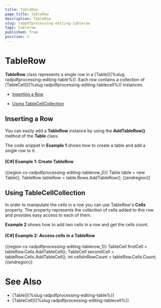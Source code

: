 ```yaml
---
title: TableRow
page_title: TableRow
description: TableRow
slug: radpdfprocessing-editing-tablerow
tags: tablerow
published: True
position: 2
---
```


# TableRow



__TableRow__ class represents a single row in a [Table]({%slug radpdfprocessing-editing-table%}). Each row contains a collection of [TableCell]({%slug radpdfprocessing-editing-tablecell%}) instances.
      

* [Inserting a Row](#inserting-a-row-)

* [Using TableCellCollection](#using-tablecellcollection)

## Inserting a Row 

You can easily add a __TableRow__ instance by using the __AddTableRow()__ method of the __Table__ class.
        

The code snippet in __Example 1__ shows how to create a table and add a single row to it.
        

#### __[C#] Example 1: Create TableRow__

{{region cs-radpdfprocessing-editing-tablerow_0}}
	Table table = new Table();
	TableRow tableRow = table.Rows.AddTableRow();
{{endregion}}



## Using TableCellCollection

In order to manipulate the cells in a row you can use TableRow's __Cells__ property. The property represents the collection of cells added to this row and provides easy access to each of them.
        

__Example 2__ shows how to add two cells in a row and get the cells count.
        

#### __[C#] Example 2: Access cells in a TableRow__

{{region cs-radpdfprocessing-editing-tablerow_1}}
	TableCell firstCell = tableRow.Cells.AddTableCell();
	TableCell secondCell = tableRow.Cells.AddTableCell();
	int cellsInRowCount = tableRow.Cells.Count;
{{endregion}}



# See Also

 * [Table]({%slug radpdfprocessing-editing-table%})
 * [TableCell]({%slug radpdfprocessing-editing-tablecell%})
